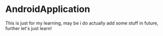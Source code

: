 # AndroidApplication
This is just for my learning, may be i do actually add some stuff in future, further let's just learn!
